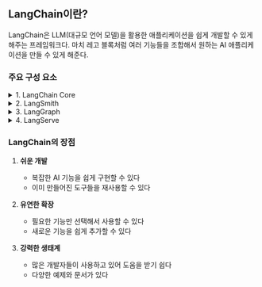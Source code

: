 ## LangChain이란?
LangChain은 LLM(대규모 언어 모델)을 활용한 애플리케이션을 쉽게 개발할 수 있게 해주는 프레임워크다. 
마치 레고 블록처럼 여러 기능들을 조합해서 원하는 AI 애플리케이션을 만들 수 있게 해준다.

### 주요 구성 요소

<details>
<summary>1. LangChain Core</summary>

- LangChain의 핵심 기능들을 제공하는 기본 모듈이다
- LLM과 대화하는 기본적인 도구들을 제공한다
- 예시: 프롬프트 관리, 메모리 관리, 체이닝(여러 단계 연결) 등
</details>

<details>
<summary>2. LangSmith</summary>

- LangChain 애플리케이션의 개발, 모니터링, 최적화를 위한 종합적인 플랫폼이다
- 주요 기능:
  * **트레이스(Trace) 및 모니터링**
    - 애플리케이션의 실행 흐름을 시각적으로 추적
    - 각 단계별 실행 시간, 토큰 사용량, 비용 모니터링
    - 전체 RAG 파이프라인의 성능 분석
  * **데이터셋 관리**
    - 테스트 데이터셋 생성 및 관리
    - 프롬프트와 응답의 품질 평가
    - A/B 테스트를 통한 프롬프트 최적화
  * **실험 및 평가**
    - 다양한 프롬프트와 체인 구성의 성능 비교
    - 자동화된 평가 메트릭 제공
    - 성능 개선을 위한 데이터 기반 의사결정
  * **디버깅 및 문제 해결**
    - 실행 중 발생하는 오류 추적
    - 각 단계별 입력/출력 검사
    - 성능 병목 현상 식별
  * **비용 관리**
    - LLM API 호출 비용 추적
    - 토큰 사용량 모니터링
    - 비용 최적화를 위한 인사이트 제공

- 실제 사용 예시:
  * "이 프롬프트가 잘 작동하는지 테스트해줘"
  * "어떤 부분에서 오류가 발생했는지 알려줘"
  * "성능을 더 좋게 만들 수 있는 방법을 제안해줘"
  * "현재 RAG 시스템의 비용 효율성을 분석해줘"
  * "A/B 테스트를 통해 최적의 프롬프트를 찾아줘"
</details>

<details>
<summary>3. LangGraph</summary>

- LangChain의 워크플로우 관리 및 복잡한 AI 애플리케이션 구축을 위한 프레임워크다
- 주요 특징:
  * **상태 관리**
    - 애플리케이션의 상태를 추적하고 관리
    - 각 단계별 입력/출력 데이터의 흐름 제어
    - 메모리와 컨텍스트 관리
  * **조건부 실행**
    - if/else, switch/case와 같은 조건부 로직 구현
    - 동적 라우팅과 분기 처리
    - 에러 처리와 재시도 로직
  * **병렬 처리**
    - 여러 작업의 동시 실행 지원
    - 비동기 작업 처리
    - 작업 간 의존성 관리
  * **순환 구조**
    - 재귀적 작업 흐름 구현
    - 반복적인 프로세스 처리
    - 루프와 재귀 제어

- 실제 사용 예시:
  * **RAG 파이프라인 구현**
    - "사용자 질문 → 문서 검색 → 답변 생성 → 결과 정리" 같은 순서로 작업 진행
    - 검색 결과가 부족할 경우 대체 검색 전략 실행
    - 답변 품질 검증 및 필요시 재생성
  * **멀티 에이전트 시스템**
    - 여러 AI 에이전트 간의 협업 구현
    - 에이전트 간 메시지 전달 및 상태 공유
    - 작업 분배 및 결과 통합
  * **복잡한 의사결정 프로세스**
    - "만약 A 조건이면 B를 실행하고, C 조건이면 D를 실행해" 같은 조건부 실행
    - 단계별 검증 및 피드백 루프
    - 에러 발생 시 대체 경로 실행

- 장점:
  * 복잡한 AI 워크플로우를 명확하고 유지보수하기 쉬운 코드로 구현
  * 상태 관리와 에러 처리가 용이
  * 확장성과 재사용성이 높음
  * 디버깅과 모니터링이 쉬움
</details>

<details>
<summary>4. LangServe</summary>

- LangChain으로 만든 애플리케이션을 웹 서비스로 쉽게 만들 수 있게 해주는 도구다
- 복잡한 서버 설정 없이도 API를 만들 수 있다
- 실제 사용 예시:
  * 챗봇을 웹 서비스로 만들기
  * 문서 검색 시스템을 API로 제공하기
  * 다른 애플리케이션에서 사용할 수 있는 AI 서비스 만들기
</details>

### LangChain의 장점
1. **쉬운 개발**
   - 복잡한 AI 기능을 쉽게 구현할 수 있다
   - 이미 만들어진 도구들을 재사용할 수 있다

2. **유연한 확장**
   - 필요한 기능만 선택해서 사용할 수 있다
   - 새로운 기능을 쉽게 추가할 수 있다

3. **강력한 생태계**
   - 많은 개발자들이 사용하고 있어 도움을 받기 쉽다
   - 다양한 예제와 문서가 있다